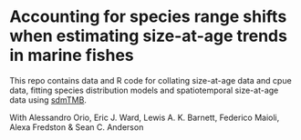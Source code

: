 # Accounting for species range shifts when estimating size-at-age trends in marine fishes

This repo contains data and R code for collating size-at-age data and cpue data, fitting species distribution models and spatiotemporal size-at-age data using [sdmTMB](https://github.com/pbs-assess/sdmTMB).

With Alessandro Orio, Eric J. Ward, Lewis A. K. Barnett, Federico Maioli, Alexa Fredston & Sean C. Anderson 